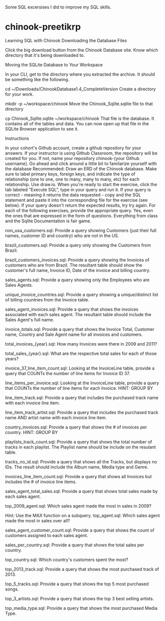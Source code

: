 Some SQL excersises I did to improve my SQL skills.

# chinook-preetikrp
Learning SQL with Chinook
Downloading the Database Files

Click the big download button from the Chinook Database site. Know which directory that it's being downloaded to.

Moving the SQLite Database to Your Workspace

In your CLI, get to the directory where you extracted the archive. It should be something like the following.

cd ~/Downloads/ChinookDatabase1.4_CompleteVersion
Create a directory for your work.

mkdir -p ~/workspace/chinook
Move the Chinook_Sqlite.sqlite file to that directory

cp Chinook_Sqlite.sqlite ~/workspace/chinook
That file is the database. It contains all of the tables and data. You can now open up that file in the SQLite Browser application to see it.

Instructions

In your cohort's Github account, create a github repository for your answers. If your instructor is using Github Classroom, the repository will be created for you. If not, name your repository chinook-{your Github username].
Go ahead and click around a little bit to familarize yourself with the database
Recommended: Draw an ERD of the Chinook database. Make sure to label primary keys, foreign keys, and indicate the type of relationship (one to one, one to many, many to many, etc) for each relationship. Use draw.io.
When you're ready to start the exercise, click the tab labeled "Execute SQL", type in your query and run it.
If your query is correct - meaning it returns the data requested - copy and the SQL statement and paste it into the corresponding file for the exercise (see below). If your query doesn't return the expected results, try try again.
For each of the following exercises, provide the appropriate query. Yes, even the ones that are expressed in the form of questions. Everything from class and the Sqlite Documentation is fair game.

non_usa_customers.sql: Provide a query showing Customers (just their full names, customer ID and country) who are not in the US.

brazil_customers.sql: Provide a query only showing the Customers from Brazil.

brazil_customers_invoices.sql: Provide a query showing the Invoices of customers who are from Brazil. The resultant table should show the customer's full name, Invoice ID, Date of the invoice and billing country.

sales_agents.sql: Provide a query showing only the Employees who are Sales Agents.

unique_invoice_countries.sql: Provide a query showing a unique/distinct list of billing countries from the Invoice table.

sales_agent_invoices.sql: Provide a query that shows the invoices associated with each sales agent. The resultant table should include the Sales Agent's full name.

invoice_totals.sql: Provide a query that shows the Invoice Total, Customer name, Country and Sale Agent name for all invoices and customers.

total_invoices_{year}.sql: How many Invoices were there in 2009 and 2011?

total_sales_{year}.sql: What are the respective total sales for each of those years?

invoice_37_line_item_count.sql: Looking at the InvoiceLine table, provide a query that COUNTs the number of line items for Invoice ID 37.

line_items_per_invoice.sql: Looking at the InvoiceLine table, provide a query that COUNTs the number of line items for each Invoice. HINT: GROUP BY

line_item_track.sql: Provide a query that includes the purchased track name with each invoice line item.

line_item_track_artist.sql: Provide a query that includes the purchased track name AND artist name with each invoice line item.

country_invoices.sql: Provide a query that shows the # of invoices per country. HINT: GROUP BY

playlists_track_count.sql: Provide a query that shows the total number of tracks in each playlist. The Playlist name should be include on the resulant table.

tracks_no_id.sql: Provide a query that shows all the Tracks, but displays no IDs. The result should include the Album name, Media type and Genre.

invoices_line_item_count.sql: Provide a query that shows all Invoices but includes the # of invoice line items.

sales_agent_total_sales.sql: Provide a query that shows total sales made by each sales agent.

top_2009_agent.sql: Which sales agent made the most in sales in 2009?

Hint: Use the MAX function on a subquery.
top_agent.sql: Which sales agent made the most in sales over all?

sales_agent_customer_count.sql: Provide a query that shows the count of customers assigned to each sales agent.

sales_per_country.sql: Provide a query that shows the total sales per country.

top_country.sql: Which country's customers spent the most?

top_2013_track.sql: Provide a query that shows the most purchased track of 2013.

top_5_tracks.sql: Provide a query that shows the top 5 most purchased songs.

top_3_artists.sql: Provide a query that shows the top 3 best selling artists.

top_media_type.sql: Provide a query that shows the most purchased Media Type.


